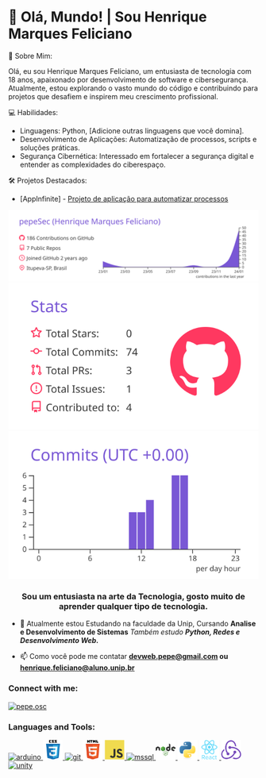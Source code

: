 <h1>👋 Olá, Mundo! | Sou Henrique Marques Feliciano</h1>

🚀 Sobre Mim:

Olá, eu sou Henrique Marques Feliciano, um entusiasta de tecnologia com 18 anos, apaixonado por desenvolvimento de software e cibersegurança. Atualmente, estou explorando o vasto mundo do código e contribuindo para projetos que desafiem e inspirem meu crescimento profissional.

💻 Habilidades:

- Linguagens: Python, [Adicione outras linguagens que você domina].
- Desenvolvimento de Aplicações: Automatização de processos, scripts e soluções práticas.
- Segurança Cibernética: Interessado em fortalecer a segurança digital e entender as complexidades do ciberespaço.

🛠️ Projetos Destacados:

- [AppInfinite] - [Projeto de aplicação para automatizar processos](https://github.com/pepeSec/AppInfinite)

[![](https://raw.githubusercontent.com/pepeSec/pepeSec/master/profile-summary-card-output/buefy/0-profile-details.svg)](https://github.com/vn7n24fzkq/github-profile-summary-cards)
[![](https://raw.githubusercontent.com/pepeSec/pepeSec/master/profile-summary-card-output/buefy/3-stats.svg)](https://github.com/vn7n24fzkq/github-profile-summary-cards) [![](https://raw.githubusercontent.com/pepeSec/pepeSec/master/profile-summary-card-output/buefy/4-productive-time.svg)](https://github.com/vn7n24fzkq/github-profile-summary-cards)

<h3 align="center">Sou um entusiasta na arte da Tecnologia, gosto muito de aprender qualquer tipo de tecnologia.</h3>

- 🌱 Atualmente estou Estudando na faculdade da Unip, Cursando **Analise e Desenvolvimento de Sistemas** *Também estudo **Python, Redes e Desenvolvimento Web.***

- 📫 Como você pode me contatar **devweb.pepe@gmail.com ou henrique.feliciano@aluno.unip.br**

<h3 align="left">Connect with me:</h3>
<p align="left">
<a href="https://instagram.com/pepe.osc" target="blank"><img align="center" src="https://raw.githubusercontent.com/rahuldkjain/github-profile-readme-generator/master/src/images/icons/Social/instagram.svg" alt="pepe.osc" height="30" width="40" /></a>
</p>

<h3 align="left">Languages and Tools:</h3>
<p align="left"> <a href="https://www.arduino.cc/" target="_blank" rel="noreferrer"> <img src="https://cdn.worldvectorlogo.com/logos/arduino-1.svg" alt="arduino" width="40" height="40"/> </a> <a href="https://www.w3schools.com/css/" target="_blank" rel="noreferrer"> <img src="https://raw.githubusercontent.com/devicons/devicon/master/icons/css3/css3-original-wordmark.svg" alt="css3" width="40" height="40"/> </a> <a href="https://git-scm.com/" target="_blank" rel="noreferrer"> <img src="https://www.vectorlogo.zone/logos/git-scm/git-scm-icon.svg" alt="git" width="40" height="40"/> </a> <a href="https://www.w3.org/html/" target="_blank" rel="noreferrer"> <img src="https://raw.githubusercontent.com/devicons/devicon/master/icons/html5/html5-original-wordmark.svg" alt="html5" width="40" height="40"/> </a> <a href="https://developer.mozilla.org/en-US/docs/Web/JavaScript" target="_blank" rel="noreferrer"> <img src="https://raw.githubusercontent.com/devicons/devicon/master/icons/javascript/javascript-original.svg" alt="javascript" width="40" height="40"/> </a> <a href="https://www.microsoft.com/en-us/sql-server" target="_blank" rel="noreferrer"> <img src="https://www.svgrepo.com/show/303229/microsoft-sql-server-logo.svg" alt="mssql" width="40" height="40"/> </a> <a href="https://nodejs.org" target="_blank" rel="noreferrer"> <img src="https://raw.githubusercontent.com/devicons/devicon/master/icons/nodejs/nodejs-original-wordmark.svg" alt="nodejs" width="40" height="40"/> </a> <a href="https://www.python.org" target="_blank" rel="noreferrer"> <img src="https://raw.githubusercontent.com/devicons/devicon/master/icons/python/python-original.svg" alt="python" width="40" height="40"/> </a> <a href="https://reactjs.org/" target="_blank" rel="noreferrer"> <img src="https://raw.githubusercontent.com/devicons/devicon/master/icons/react/react-original-wordmark.svg" alt="react" width="40" height="40"/> </a> <a href="https://redux.js.org" target="_blank" rel="noreferrer"> <img src="https://raw.githubusercontent.com/devicons/devicon/master/icons/redux/redux-original.svg" alt="redux" width="40" height="40"/> </a> <a href="https://unity.com/" target="_blank" rel="noreferrer"> <img src="https://www.vectorlogo.zone/logos/unity3d/unity3d-icon.svg" alt="unity" width="40" height="40"/> </a> </p>
